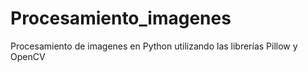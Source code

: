 # Procesamiento_imagenes
Procesamiento de imagenes en Python utilizando las librerías Pillow y OpenCV
